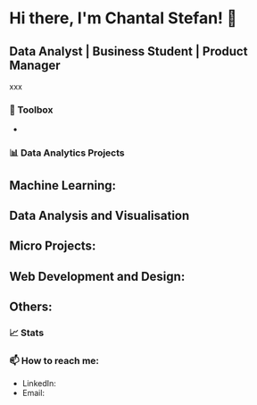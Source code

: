 # Hi there, I'm Chantal Stefan! 👋

## Data Analyst | Business Student | Product Manager

xxx

### 🧰 Toolbox
- 

### 📊 Data Analytics Projects
Machine Learning: 
- 
Data Analysis and Visualisation 
- 
Micro Projects: 
- 
Web Development and Design: 
- 
Others: 
- 

### 📈 Stats



### 📫 How to reach me:

- LinkedIn: 
- Email: 
